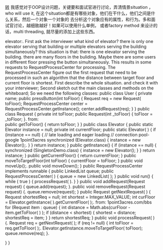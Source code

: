 [转](http://www.1point3acres.com/bbs/forum.php?mod=viewthread&tid=139134&extra=page%3D1%26filter%3Dsortid%26sortid%3D311%26sortid%3D311)
我感觉对于OOP设计问题，关键要和面试官进行讨论，弄清情景situation ，who will use it,
在这个situation都是有哪些对象，他们在干什么，他们之间是什么关系，然后一个对象一个对象的
去分析这个对象应有的属性，和行为。多和面试官讨论，越细致越好！如果可以使用什么单例，
或者factory method 来设计的话，multi threading, 就尽量的添加上这些东西。

elevator:. 
First ask the interviewer what kind of elevator?  there is only one elevator serving that 
building or multiple elevators serving the building simultaneously?
this situation is that: there is one elevator serving the building.  there are many floors 
in the buliding. Maybe there are some users in different floor pressing the button simultaneously. 
This results in some requests to RequestProcessCenter for processing. The  RequestProcessCenter 
figure out the first request that need to be processed in such an algorithm that the distance 
between target floor and current floor is shortest.
First describe the whole situation. and check it with your interviewer;
Second sketch out the main classes and methods on the whiteboard;
So we need the following classes:
public class User {
private name;
public pressButton(int toFloor) {
    Request req = new Request( toFloor);
    RequestProcessCenter  center = RequestProcessCenter.getInstance();
    center.addRequest(req);
}
}
public class Request {
    private int toFloor;
    public Request(int _toFloor) {
        toFloor = _toFloor;
}. from:  
public getToFloor() {
    return toFloor;
}
}
public class Elevator {
    public static Elevator instance = null;
    private int currentFloor;
    public static Elevator( ) {
        if (instance == null) {  // late loading and eager loading
                    // connection pool-google 1point3acres
            synchronized (Elevator.class) {
                instance = new Elevator();. 
}
}
return instance;
}
public getInstance() {
    if (instance == null) {
            synchronized (SingletonDemo.class) {
                instance = new Elevator();
}
}
return instance;
}
public getCurrentFloor() {
    return currentFloor;
}
public moveToTargetFloor(int toFloor) {
    currentFloor = toFloor;
}
public void moveUp();.
public void moveDown();
}
public RequestProcessCenter implements runnable {
    public LinkedList<Request> queue;
public RequestProcessCenter( ) {
        queue = new LinkedList<Request>( );
}
public void run() {
        while ( true ) {
            processRequest( ).
}
}
public void addRequest(Request request) {
    queue.add(request);
}. 
public void removeRequest(Request request) {. 
    queue.remove(request);
}
public Request getNextRequest( ) {
    Request shortestReq = null;
    int shortest = Integer.MAX_VALUE;
    int curFloor = Elevator.getInstance( ).getCurrentFloor( );. from: 1point3acres.com/bbs 
    for (Request item : queue) {
        int distance = Math.abs(curFloor - item.getToFloor( ) );
        if (distance < shortest) {
            shortest = distance;
            shortestReq = item;
}
}
return shortestReq;
}
public void processRequest( ) {. 
    Request req = getNextRequest( );
if (req != null) {
        int toFloor = req.getToFloor( );. 
        Elevator.getInstance.moveToTargetFloor( toFloor);
        queue.remove(req);
}. 
   
}
}
